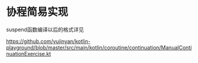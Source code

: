# 协程简易实现
suspend函数编译以后的格式详见

https://github.com/yujinyan/kotlin-playground/blob/master/src/main/kotlin/coroutine/continuation/ManualContinuationExercise.kt
